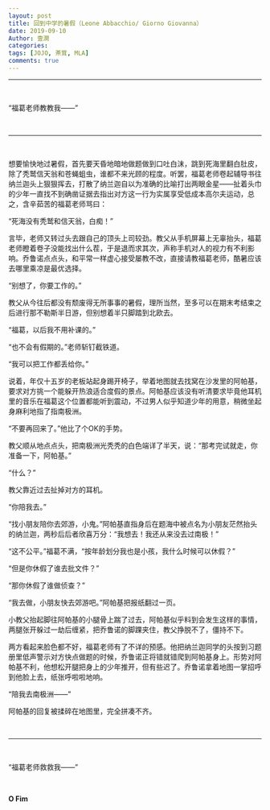 ```yaml
---
layout: post
title: 回到中学的暑假（Leone Abbacchio/ Giorno Giovanna）
date: 2019-09-10
Author: 壹澗
categories: 
tags: [JOJO, 茶茸, MLA]
comments: true
--- 
```


***

<br/>

“福葛老师教教我——”

<br/>

***

<br/>

想要愉快地过暑假，首先要天昏地暗地做题做到口吐白沫，跳到死海里翻白肚皮，除了秃鹫信天翁和苍蝇蛆虫，谁都不来光顾的程度。听罢，福葛老师卷起辅导书往纳兰迦头上狠狠挥去，打散了纳兰迦自以为准确的比喻打出两眼金星——扯着头巾的少年一直找不到确凿证据去指出对方这一行为实属享受低成本高尔夫运动，总之，含辛茹苦的福葛老师骂曰：

“死海没有秃鹫和信天翁，白痴！”

言毕，老师又转过头去跟自己的顶头上司较劲。教父从手机屏幕上无辜抬头，福葛老师瞪着卷子没能找出什么茬，于是退而求其次，声称手机对人的视力有不利影响。乔鲁诺点点头，和平常一样虚心接受屡教不改，直接请教福葛老师，酷暑应该去哪里乘凉是最优选择。

“别想了，你要工作的。”

教父从今往后都没有颓废得无所事事的暑假，理所当然，至多可以在期末考结束之后进行那不勒斯半日游，但别想着半只脚踏到北欧去。

“福葛，以后我不用补课的。”

“也不会有假期的。”老师斩钉截铁道。

“我可以把工作都丢给你。”

说着，年仅十五岁的老板站起身踢开椅子，举着地图就去找窝在沙发里的阿帕基，要求对方挑一个能躲开热浪适合度假的景点。阿帕基应该没有听清要求毕竟他耳机里的音乐在福葛这个位置都能听到震动，不过男人似乎知道少年的用意，稍微坐起身麻利地指了指南极洲。

“不要再回来了。”他比了个OK的手势。

教父顺从地点点头，把南极洲光秃秃的白色端详了半天，说：“那考完试就走，你准备一下，阿帕基。”

“什么？”

教父靠近过去扯掉对方的耳机。

“你陪我去。”

“找小朋友陪你去郊游，小鬼。”阿帕基直指身后在题海中被点名为小朋友茫然抬头的纳兰迦，两秒后后者欣喜万分：“我想去！我还从来没去过南极！”

“这不公平。”福葛不满，“按年龄划分我也是小孩，我什么时候可以休假？”

“但是你休假了谁去批文件？”

“那你休假了谁做侦查？”

“我去做，小朋友快去郊游吧。”阿帕基把报纸翻过一页。

小教父抬起脚往阿帕基的小腿骨上踹了过去，阿帕基似乎料到会发生这样的事情，两腿张开躲过一劫后缠紧，把乔鲁诺的脚踝夹住，教父挣脱不了，僵持不下。

两方看起来脸色都不好，福葛老师有了不详的预感。他把纳兰迦同学的头按到习题册里低声警示对方快点做题的时候，乔鲁诺正将错就错爬到阿帕基身上。形势对阿帕基不利，他想松开腿把身上的少年推开，但有些迟了。乔鲁诺拿着地图一掌招呼到他脸上去，纸张呼啦啦地响。

“陪我去南极洲——”

阿帕基的回复被揉碎在地图里，完全拼凑不齐。

<br/>

***

<br/>

“福葛老师救救我——”

<br/>

**O Fim**
